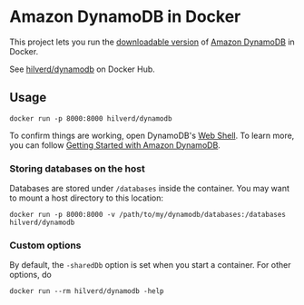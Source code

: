 # Amazon DynamoDB in Docker

This project lets you run the [downloadable version](http://docs.aws.amazon.com/amazondynamodb/latest/developerguide/DynamoDBLocal.html) of [Amazon DynamoDB](https://aws.amazon.com/documentation/dynamodb/) in Docker.

See [hilverd/dynamodb](https://hub.docker.com/r/hilverd/dynamodb/) on Docker Hub.

## Usage

```
docker run -p 8000:8000 hilverd/dynamodb
```

To confirm things are working, open DynamoDB's [Web Shell](http://localhost:8000/shell/). To learn more, you can follow [Getting Started with Amazon DynamoDB](http://docs.aws.amazon.com/amazondynamodb/latest/gettingstartedguide/Welcome.html).

### Storing databases on the host

Databases are stored under `/databases` inside the container. You may want to mount a host directory to this location:

```
docker run -p 8000:8000 -v /path/to/my/dynamodb/databases:/databases hilverd/dynamodb
```

### Custom options

By default, the `-sharedDb` option is set when you start a container. For other options, do

```
docker run --rm hilverd/dynamodb -help
```
